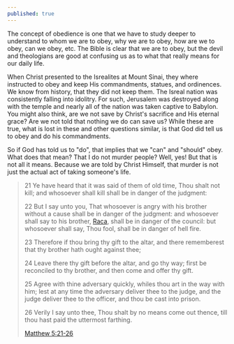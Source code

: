 ```yaml
---
published: true
---
```

The concept of obedience is one that we have to study deeper to understand to whom we are to obey, why we are to obey, how are we to obey, can we obey, etc. The Bible is clear that we are to obey, but the devil and theologians are good at confusing us as to what that really means for our daily life.

When Christ presented to the Isrealites at Mount Sinai, they where instructed to obey and keep His commandments, statues, and ordinences. We know from history, that they did not keep them. The Isreal nation was consistently falling into idolitry. For such, Jerusalem was destroyed along with the temple and nearly all of the nation was taken captive to Babylon. You might also think, are we not save by Christ's sacrifice and His eternal grace? Are we not told that nothing we do can save us? While these are true, what is lost in these and other questions similar, is that God did tell us to obey and do his commandments.

So if God has told us to "do", that implies that we "can" and "should" obey. What does that mean? That I do not murder people? Well, yes! But that is not all it means. Because we are told by Christ Himself, that murder is not just the actual act of taking someone's life. 

>21 Ye have heard that it was said of them of old time, Thou shalt not kill; and whosoever shall kill shall be in danger of the judgment:
>
>22 But I say unto you, That whosoever is angry with his brother without a cause shall be in danger of the judgment: and whosoever shall say to his brother, [Raca](http://webstersdictionary1828.com/Dictionary/raca  "R'ACA, noun A Syriac word signifying empty, beggarly, foolish; a term of extreme contempt."), shall be in danger of the council: but whosoever shall say, Thou fool, shall be in danger of hell fire.
>
>23 Therefore if thou bring thy gift to the altar, and there rememberest that thy brother hath ought against thee;
>
>24 Leave there thy gift before the altar, and go thy way; first be reconciled to thy brother, and then come and offer thy gift.
>
>25 Agree with thine adversary quickly, whiles thou art in the way with him; lest at any time the adversary deliver thee to the judge, and the judge deliver thee to the officer, and thou be cast into prison.
>
>26 Verily I say unto thee, Thou shalt by no means come out thence, till thou hast paid the uttermost farthing.
>
>[Matthew 5:21-26](https://www.biblegateway.com/passage/?search=Matthew+5:21-26&version=KJV)




